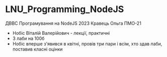 # LNU_Programming_NodeJS
ДВВС Програмування на NodeJS 2023 Кравець Ольга ПМО-21

- Нобіс Віталій Валерійович - лекції, практичні
- 3 лаби на 100б
- Нобіс вперше з'явився в квітні, провів три пари і всім, хто здав лаби, поставив класні оцінки
